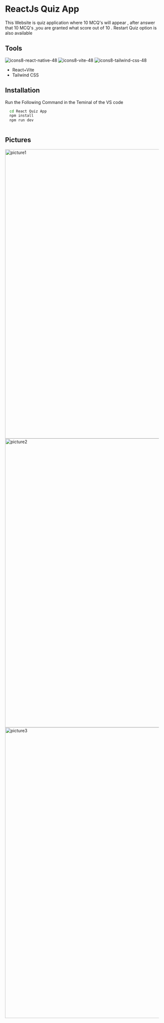 # ReactJs Quiz App
This Website is quiz application where 10 MCQ's will appear , after answer that 10 MCQ's ,you are granted what score out of 10 . 
Restart Quiz option is also available  

## Tools
![icons8-react-native-48](https://github.com/Salarkhan-9/React-Quiz-App/assets/98265148/c1f280d0-b1b8-4f41-961a-d58289ca0b5c)
![icons8-vite-48](https://github.com/Salarkhan-9/React-Quiz-App/assets/98265148/95f94f7e-9cce-482e-b220-5ffc9760eb02)
![icons8-tailwind-css-48](https://github.com/Salarkhan-9/React-Quiz-App/assets/98265148/d719884b-18ef-45e2-bc6f-0f089b0ab01c)

- React+Vite
- Tailwind CSS

## Installation
Run the Following Command in the Teminal of the VS code 

```bash
  cd React Quiz App 
  npm install
  npm run dev
 
```
## Pictures
<img width="944" alt="picture1" src="https://github.com/Salarkhan-9/React-Quiz-App/assets/98265148/46f19d37-37f1-4f65-9872-d24acbbaccab">
<img width="943" alt="picture2" src="https://github.com/Salarkhan-9/React-Quiz-App/assets/98265148/01946621-dc7b-48ae-a912-97aff1611590">
<img width="949" alt="picture3" src="https://github.com/Salarkhan-9/React-Quiz-App/assets/98265148/722ff46d-2e69-4160-baae-4541bd909be2">

